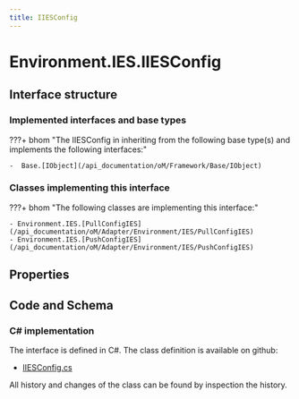 ```yaml
---
title: IIESConfig
---
```


# Environment.IES.IIESConfig



## Interface structure

### Implemented interfaces and base types

???+ bhom "The IIESConfig in inheriting from the following base type(s) and implements the following interfaces:"

    -  Base.[IObject](/api_documentation/oM/Framework/Base/IObject)


### Classes implementing this interface

???+ bhom "The following classes are implementing this interface:"

    - Environment.IES.[PullConfigIES](/api_documentation/oM/Adapter/Environment/IES/PullConfigIES)
    - Environment.IES.[PushConfigIES](/api_documentation/oM/Adapter/Environment/IES/PushConfigIES)


## Properties

## Code and Schema

### C# implementation

The interface is defined in C#. The class definition is available on github:

- [IIESConfig.cs](https://github.com/BHoM/IES_Toolkit/blob/develop/IES_oM/IIESConfig.cs)

All history and changes of the class can be found by inspection the history.
